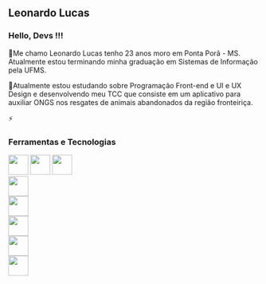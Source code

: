 ## Leonardo Lucas
### Hello, Devs !!!
🔭Me chamo Leonardo Lucas tenho 23 anos moro em Ponta Porã - MS. Atualmente estou terminando minha graduação em Sistemas de Informação pela UFMS.

🌱Atualmente estou estudando sobre Programação Front-end e UI e UX Design e desenvolvendo meu TCC que consiste em um aplicativo para auxiliar ONGS nos resgates de animais abandonados da região fronteiriça.

⚡

### Ferramentas e Tecnologias 
 <img src="https://cdn.jsdelivr.net/gh/devicons/devicon/icons/vscode/vscode-original-wordmark.svg" width="40"/>                                                                <img src="https://cdn.jsdelivr.net/gh/devicons/devicon/icons/react/react-original.svg" width="40" /> 
 <img src="https://cdn.jsdelivr.net/gh/devicons/devicon/icons/nextjs/nextjs-original-wordmark.svg" width="40" />                                   
 <img src="https://cdn.jsdelivr.net/gh/devicons/devicon/icons/sass/sass-original.svg" width="40" />  
 <img src="https://cdn.jsdelivr.net/gh/devicons/devicon/icons/css3/css3-original.svg" width="40"/>  
 <img src="https://cdn.jsdelivr.net/gh/devicons/devicon/icons/html5/html5-original.svg" width="40" />  
 <img src="https://cdn.jsdelivr.net/gh/devicons/devicon/icons/javascript/javascript-original.svg" width="40" />  
 <img src="https://cdn.jsdelivr.net/gh/devicons/devicon/icons/figma/figma-original.svg" width="40"/> 



<!--
**SigmaForce/SigmaForce** is a ✨ _special_ ✨ repository because its `README.md` (this file) appears on your GitHub profile.

Here are some ideas to get you started:

- 🔭 I’m currently working on ...
- 🌱 I’m currently learning ...
- 👯 I’m looking to collaborate on ...
- 🤔 I’m looking for help with ...
- 💬 Ask me about ...
- 📫 How to reach me: ...
- 😄 Pronouns: ...
- ⚡ Fun fact: ...
-->
